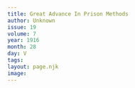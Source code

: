 ```yaml
---
title: Great Advance In Prison Methods
author: Unknown
issue: 19
volume: 7
year: 1916
month: 28
day: V
tags:
layout: page.njk
image:
---
```

